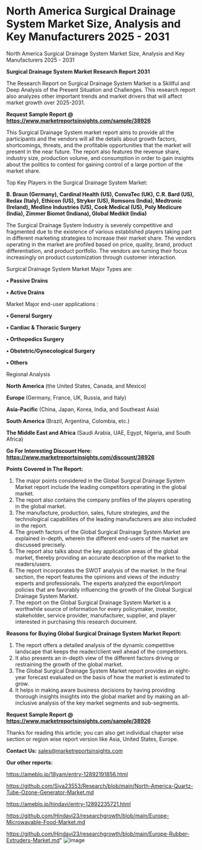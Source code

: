 # North America Surgical Drainage System Market Size, Analysis and Key Manufacturers 2025 - 2031
North America Surgical Drainage System Market Size, Analysis and Key Manufacturers 2025 - 2031

<strong>Surgical Drainage System Market Research Report 2031</strong>

The Research Report on Surgical Drainage System Market is a Skillful and Deep Analysis of the Present Situation and Challenges. This research report also analyzes other important trends and market drivers that will affect market growth over 2025-2031.

<strong>Request Sample Report @ <a href=https://www.marketreportsinsights.com/sample/38926>https://www.marketreportsinsights.com/sample/38926</a></strong>

This Surgical Drainage System market report aims to provide all the participants and the vendors will all the details about growth factors, shortcomings, threats, and the profitable opportunities that the market will present in the near future. The report also features the revenue share, industry size, production volume, and consumption in order to gain insights about the politics to contest for gaining control of a large portion of the market share.

Top Key Players in the Surgical Drainage System Market:

<strong>B. Braun (Germany), Cardinal Health (US), ConvaTec (UK), C.R. Bard (US), Redax (Italy), Ethicon (US), Stryker (US), Romsons (India), Medtronic (Ireland), Medline Industries (US), Cook Medical (US), Poly Medicure (India), Zimmer Biomet (Indiana), Global Medikit (India)</strong>

The Surgical Drainage System Industry is severely competitive and fragmented due to the existence of various established players taking part in different marketing strategies to increase their market share. The vendors operating in the market are profiled based on price, quality, brand, product differentiation, and product portfolio. The vendors are turning their focus increasingly on product customization through customer interaction.

Surgical Drainage System Market Major Types are:

<strong>•  Passive Drains

•  Active Drains</strong>

Market Major end-user applications :

<strong>•  General Surgery

•  Cardiac & Thoracic Surgery

•  Orthopedics Surgery

•  Obstetric/Gynecological Surgery

•  Others</strong>

Regional Analysis

</u><strong><b>North America</b></strong> (the United States, Canada, and Mexico)

<strong><b>Europe </b></strong>(Germany, France, UK, Russia, and Italy)

<strong><b>Asia-Pacific</b></strong> (China, Japan, Korea, India, and Southeast Asia)

<strong><b>South America</b></strong> (Brazil, Argentina, Colombia, etc.)

<strong><b>The Middle East and Africa</b></strong> (Saudi Arabia, UAE, Egypt, Nigeria, and South Africa)

<strong>Go For Interesting Discount Here: <a href=https://www.marketreportsinsights.com/discount/38926>https://www.marketreportsinsights.com/discount/38926</a></strong>

<strong>Points Covered in The Report:</strong>
<ol>
  <li>The major points considered in the Global Surgical Drainage System Market report include the leading competitors operating in the global market.</li>
  <li>The report also contains the company profiles of the players operating in the global market.</li>
  <li>The manufacture, production, sales, future strategies, and the technological capabilities of the leading manufacturers are also included in the report.</li>
  <li>The growth factors of the Global Surgical Drainage System Market are explained in-depth, wherein the different end-users of the market are discussed precisely.</li>
  <li>The report also talks about the key application areas of the global market, thereby providing an accurate description of the market to the readers/users.</li>
  <li>The report incorporates the SWOT analysis of the market. In the final section, the report features the opinions and views of the industry experts and professionals. The experts analyzed the export/import policies that are favorably influencing the growth of the Global Surgical Drainage System Market.</li>
  <li>The report on the Global Surgical Drainage System Market is a worthwhile source of information for every policymaker, investor, stakeholder, service provider, manufacturer, supplier, and player interested in purchasing this research document.</li>
</ol>
<strong>Reasons for Buying Global Surgical Drainage System Market Report:</strong>

<ol>
  <li>The report offers a detailed analysis of the dynamic competitive landscape that keeps the reader/client well ahead of the competitors.</li>
  <li>It also presents an in-depth view of the different factors driving or restraining the growth of the global market.</li>
  <li>The Global Surgical Drainage System Market report provides an eight-year forecast evaluated on the basis of how the market is estimated to grow.</li>
  <li>It helps in making aware business decisions by having providing thorough insights insights into the global market and by making an all-inclusive analysis of the key market segments and sub-segments.</li>
</ol>
<strong>Request Sample Report @ <a href=https://www.marketreportsinsights.com/sample/38926>https://www.marketreportsinsights.com/sample/38926</a></strong>


Thanks for reading this article; you can also get individual chapter wise section or region wise report version like Asia, United States, Europe.

<strong>Contact Us:</strong>
sales@marketreportsinsights.com

<strong>Our other reports:</strong>

<a href=https://ameblo.jp/18yam/entry-12892191856.html>https://ameblo.jp/18yam/entry-12892191856.html</a>

<a href=https://github.com/Siya23553/Research/blob/main/North-America-Quartz-Tube-Ozone-Generator-Market.md>https://github.com/Siya23553/Research/blob/main/North-America-Quartz-Tube-Ozone-Generator-Market.md</a>

<a href=https://ameblo.jp/hindavi/entry-12892235721.html>https://ameblo.jp/hindavi/entry-12892235721.html</a>

<a href=https://github.com/Hindavi23/researchgrowth/blob/main/Europe-Microwavable-Food-Market.md>https://github.com/Hindavi23/researchgrowth/blob/main/Europe-Microwavable-Food-Market.md</a>

<a href=https://github.com/Hindavi23/researchgrowth/blob/main/Europe-Rubber-Extruders-Market.md>https://github.com/Hindavi23/researchgrowth/blob/main/Europe-Rubber-Extruders-Market.md</a>"
![image](https://github.com/user-attachments/assets/9c6fbbb7-0c61-4e78-975e-36f36a6a7002)
